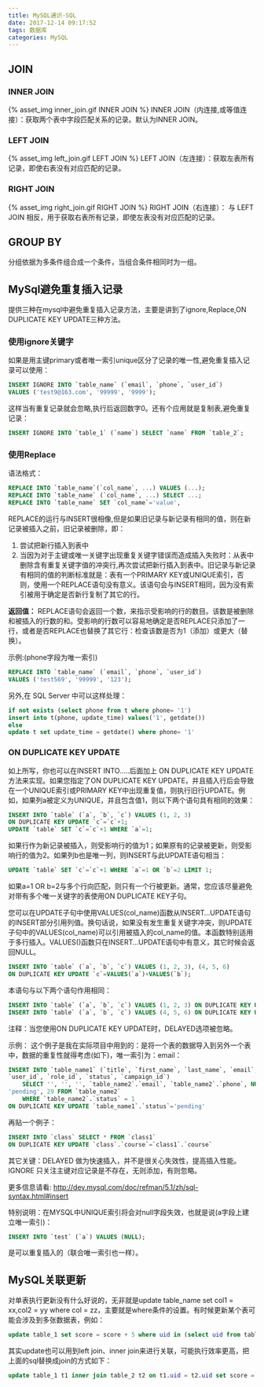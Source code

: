 ```yaml
---
title: MySQL通识-SQL
date: 2017-12-14 09:17:52
tags: 数据库
categories: MySQL
---
```


## JOIN



### INNER JOIN
{% asset_img inner_join.gif INNER JOIN %}
INNER JOIN（内连接,或等值连接）：获取两个表中字段匹配关系的记录。默认为INNER JOIN。

### LEFT JOIN
{% asset_img left_join.gif LEFT JOIN %}
LEFT JOIN（左连接）：获取左表所有记录，即使右表没有对应匹配的记录。

### RIGHT JOIN
{% asset_img right_join.gif RIGHT JOIN %}
RIGHT JOIN（右连接）： 与 LEFT JOIN 相反，用于获取右表所有记录，即使左表没有对应匹配的记录。


## GROUP BY

分组依据为多条件组合成一个条件，当组合条件相同时为一组。

## MySql避免重复插入记录

提供三种在mysql中避免重复插入记录方法，主要是讲到了ignore,Replace,ON DUPLICATE KEY UPDATE三种方法。

### 使用ignore关键字

如果是用主键primary或者唯一索引unique区分了记录的唯一性,避免重复插入记录可以使用：
```sql
INSERT IGNORE INTO `table_name` (`email`, `phone`, `user_id`) 
VALUES ('test9@163.com', '99999', '9999');
```

这样当有重复记录就会忽略,执行后返回数字0。还有个应用就是复制表,避免重复记录：
```sql
INSERT IGNORE INTO `table_1` (`name`) SELECT `name` FROM `table_2`;
```

### 使用Replace

语法格式：
```sql
REPLACE INTO `table_name`(`col_name`, ...) VALUES (...);
REPLACE INTO `table_name` (`col_name`, ...) SELECT ...;
REPLACE INTO `table_name` SET `col_name`='value',
```

REPLACE的运行与INSERT很相像,但是如果旧记录与新记录有相同的值，则在新记录被插入之前，旧记录被删除，即：
1. 尝试把新行插入到表中
2. 当因为对于主键或唯一关键字出现重复关键字错误而造成插入失败时：从表中删除含有重复关键字值的冲突行,再次尝试把新行插入到表中。旧记录与新记录有相同的值的判断标准就是：表有一个PRIMARY KEY或UNIQUE索引，否则，使用一个REPLACE语句没有意义。该语句会与INSERT相同，因为没有索引被用于确定是否新行复制了其它的行。

**返回值：**
REPLACE语句会返回一个数，来指示受影响的行的数目。该数是被删除和被插入的行数的和。受影响的行数可以容易地确定是否REPLACE只添加了一行，或者是否REPLACE也替换了其它行：检查该数是否为1（添加）或更大（替换）。

示例:(phone字段为唯一索引)
```sql
REPLACE INTO `table_name` (`email`, `phone`, `user_id`) 
VALUES ('test569', '99999', '123');
```

另外,在 SQL Server 中可以这样处理：
```sql
if not exists (select phone from t where phone= '1')   
insert into t(phone, update_time) values('1', getdate()) 
else    
update t set update_time = getdate() where phone= '1'
```

### ON DUPLICATE KEY UPDATE

如‍上所写，你也可以在INSERT INTO…..后面加上 ON DUPLICATE KEY UPDATE方法来实现。如果您指定了ON DUPLICATE KEY UPDATE，并且插入行后会导致在一个UNIQUE索引或PRIMARY KEY中出现重复值，则执行旧行UPDATE。例如，如果列a被定义为UNIQUE，并且包含值1，则以下两个语句具有相同的效果：
```sql
INSERT INTO `table` (`a`, `b`, `c`) VALUES (1, 2, 3) 
ON DUPLICATE KEY UPDATE `c`=`c`+1; 
UPDATE `table` SET `c`=`c`+1 WHERE `a`=1;
```

如果行作为新记录被插入，则受影响行的值为1；如果原有的记录被更新，则受影响行的值为2。如果列b也是唯一列，则INSERT与此UPDATE语句相当：
```sql
UPDATE `table` SET `c`=`c`+1 WHERE `a`=1 OR `b`=2 LIMIT 1;
```

如果a=1 OR b=2与多个行向匹配，则只有一个行被更新。通常，您应该尽量避免对带有多个唯一关键字的表使用ON DUPLICATE KEY子句。

您可以在UPDATE子句中使用VALUES(col_name)函数从INSERT…UPDATE语句的INSERT部分引用列值。换句话说，如果没有发生重复关键字冲突，则UPDATE子句中的VALUES(col_name)可以引用被插入的col_name的值。本函数特别适用于多行插入。VALUES()函数只在INSERT…UPDATE语句中有意义，其它时候会返回NULL。
```sql
INSERT INTO `table` (`a`, `b`, `c`) VALUES (1, 2, 3), (4, 5, 6) 
ON DUPLICATE KEY UPDATE `c`=VALUES(`a`)+VALUES(`b`);
```

本语句与以下两个语句作用相同：
```sql
INSERT INTO `table` (`a`, `b`, `c`) VALUES (1, 2, 3) ON DUPLICATE KEY UPDATE `c`=3; 
INSERT INTO `table` (`a`, `b`, `c`) VALUES (4, 5, 6) ON DUPLICATE KEY UPDATE c=9;
```

注释：当您使用ON DUPLICATE KEY UPDATE时，DELAYED选项被忽略。

示例：
这个例子是我在实际项目中用到的：是将一个表的数据导入到另外一个表中，数据的重复性就得考虑(如下)，唯一索引为：email：
```sql
INSERT INTO `table_name1` (`title`, `first_name`, `last_name`, `email`, `phone`, 
`user_id`, `role_id`, `status`, `campaign_id`) 
    SELECT '', '', '', `table_name2`.`email`, `table_name2`.`phone`, NULL, NULL, 
'pending', 29 FROM `table_name2` 
    WHERE `table_name2`.`status` = 1 
ON DUPLICATE KEY UPDATE `table_name1`.`status`='pending'
```

再贴一个例子：
```sql
INSERT INTO `class` SELECT * FROM `class1` 
ON DUPLICATE KEY UPDATE `class`.`course`=`class1`.`course`
```

其它关键：DELAYED  做为快速插入，并不是很关心失效性，提高插入性能。
IGNORE  只关注主键对应记录是不存在，无则添加，有则忽略。

更多信息请看:  http://dev.mysql.com/doc/refman/5.1/zh/sql-syntax.html#insert

特别说明：在MYSQL中UNIQUE索引将会对null字段失效，也就是说(a字段上建立唯一索引)：
```sql
INSERT INTO `test` (`a`) VALUES (NULL);
```
是可以重复插入的（联合唯一索引也一样）。


## MySQL关联更新

对单表执行更新没有什么好说的，无非就是update table_name set col1 = xx,col2 = yy where col = zz，主要就是where条件的设置。有时候更新某个表可能会涉及到多张数据表，例如：
```sql
update table_1 set score = score + 5 where uid in (select uid from table_2 where sid = 10);
```

其实update也可以用到left join、inner join来进行关联，可能执行效率更高，把上面的sql替换成join的方式如下：
```sql
update table_1 t1 inner join table_2 t2 on t1.uid = t2.uid set score = score + 5 where t2.sid = 10;
```